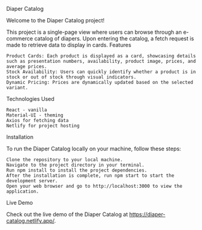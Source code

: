 Diaper Catalog

Welcome to the Diaper Catalog project!

This project is a single-page view where users can browse through an e-commerce catalog of diapers. Upon entering the catalog, a fetch request is made to retrieve data to display in cards.
Features

    Product Cards: Each product is displayed as a card, showcasing details such as presentation numbers, availability, product image, prices, and average prices.
    Stock Availability: Users can quickly identify whether a product is in stock or out of stock through visual indicators.
    Dynamic Pricing: Prices are dynamically updated based on the selected variant.


Technologies Used

    React - vanilla
    Material-UI - theming
    Axios for fetching data
    Netlify for project hosting

Installation

To run the Diaper Catalog locally on your machine, follow these steps:

    Clone the repository to your local machine.
    Navigate to the project directory in your terminal.
    Run npm install to install the project dependencies.
    After the installation is complete, run npm start to start the development server.
    Open your web browser and go to http://localhost:3000 to view the application.
Live Demo

Check out the live demo of the Diaper Catalog at https://diaper-catalog.netlify.app/.
